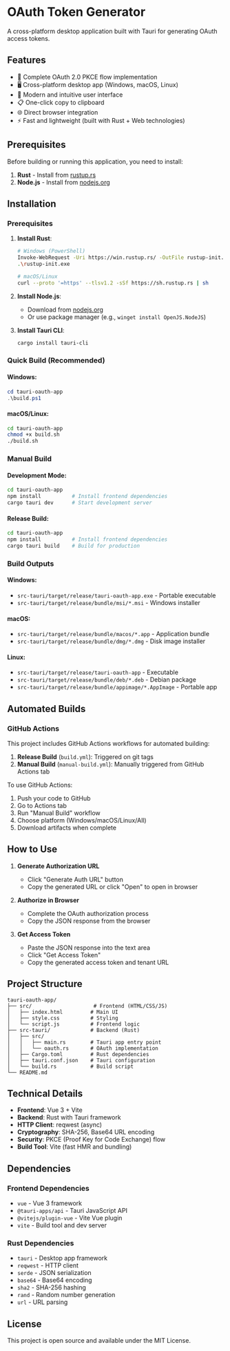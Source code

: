 # OAuth Token Generator

A cross-platform desktop application built with Tauri for generating OAuth access tokens.

## Features

- 🔐 Complete OAuth 2.0 PKCE flow implementation
- 🖥️ Cross-platform desktop app (Windows, macOS, Linux)
- 🎨 Modern and intuitive user interface
- 📋 One-click copy to clipboard
- 🌐 Direct browser integration
- ⚡ Fast and lightweight (built with Rust + Web technologies)

## Prerequisites

Before building or running this application, you need to install:

1. **Rust** - Install from [rustup.rs](https://rustup.rs/)
2. **Node.js** - Install from [nodejs.org](https://nodejs.org/)

## Installation

### Prerequisites

1. **Install Rust**:
   ```bash
   # Windows (PowerShell)
   Invoke-WebRequest -Uri https://win.rustup.rs/ -OutFile rustup-init.exe
   .\rustup-init.exe

   # macOS/Linux
   curl --proto '=https' --tlsv1.2 -sSf https://sh.rustup.rs | sh
   ```

2. **Install Node.js**:
   - Download from [nodejs.org](https://nodejs.org/)
   - Or use package manager (e.g., `winget install OpenJS.NodeJS`)

3. **Install Tauri CLI**:
   ```bash
   cargo install tauri-cli
   ```

### Quick Build (Recommended)

#### Windows:
```powershell
cd tauri-oauth-app
.\build.ps1
```

#### macOS/Linux:
```bash
cd tauri-oauth-app
chmod +x build.sh
./build.sh
```

### Manual Build

#### Development Mode:
```bash
cd tauri-oauth-app
npm install          # Install frontend dependencies
cargo tauri dev      # Start development server
```

#### Release Build:
```bash
cd tauri-oauth-app
npm install          # Install frontend dependencies
cargo tauri build    # Build for production
```

### Build Outputs

#### Windows:
- `src-tauri/target/release/tauri-oauth-app.exe` - Portable executable
- `src-tauri/target/release/bundle/msi/*.msi` - Windows installer

#### macOS:
- `src-tauri/target/release/bundle/macos/*.app` - Application bundle
- `src-tauri/target/release/bundle/dmg/*.dmg` - Disk image installer

#### Linux:
- `src-tauri/target/release/tauri-oauth-app` - Executable
- `src-tauri/target/release/bundle/deb/*.deb` - Debian package
- `src-tauri/target/release/bundle/appimage/*.AppImage` - Portable app

## Automated Builds

### GitHub Actions

This project includes GitHub Actions workflows for automated building:

1. **Release Build** (`build.yml`): Triggered on git tags
2. **Manual Build** (`manual-build.yml`): Manually triggered from GitHub Actions tab

To use GitHub Actions:
1. Push your code to GitHub
2. Go to Actions tab
3. Run "Manual Build" workflow
4. Choose platform (Windows/macOS/Linux/All)
5. Download artifacts when complete

## How to Use

1. **Generate Authorization URL**
   - Click "Generate Auth URL" button
   - Copy the generated URL or click "Open" to open in browser

2. **Authorize in Browser**
   - Complete the OAuth authorization process
   - Copy the JSON response from the browser

3. **Get Access Token**
   - Paste the JSON response into the text area
   - Click "Get Access Token"
   - Copy the generated access token and tenant URL

## Project Structure

```
tauri-oauth-app/
├── src/                    # Frontend (HTML/CSS/JS)
│   ├── index.html         # Main UI
│   ├── style.css          # Styling
│   └── script.js          # Frontend logic
├── src-tauri/             # Backend (Rust)
│   ├── src/
│   │   ├── main.rs        # Tauri app entry point
│   │   └── oauth.rs       # OAuth implementation
│   ├── Cargo.toml         # Rust dependencies
│   ├── tauri.conf.json    # Tauri configuration
│   └── build.rs           # Build script
└── README.md
```

## Technical Details

- **Frontend**: Vue 3 + Vite
- **Backend**: Rust with Tauri framework
- **HTTP Client**: reqwest (async)
- **Cryptography**: SHA-256, Base64 URL encoding
- **Security**: PKCE (Proof Key for Code Exchange) flow
- **Build Tool**: Vite (fast HMR and bundling)

## Dependencies

### Frontend Dependencies
- `vue` - Vue 3 framework
- `@tauri-apps/api` - Tauri JavaScript API
- `@vitejs/plugin-vue` - Vite Vue plugin
- `vite` - Build tool and dev server

### Rust Dependencies
- `tauri` - Desktop app framework
- `reqwest` - HTTP client
- `serde` - JSON serialization
- `base64` - Base64 encoding
- `sha2` - SHA-256 hashing
- `rand` - Random number generation
- `url` - URL parsing

## License

This project is open source and available under the MIT License.
